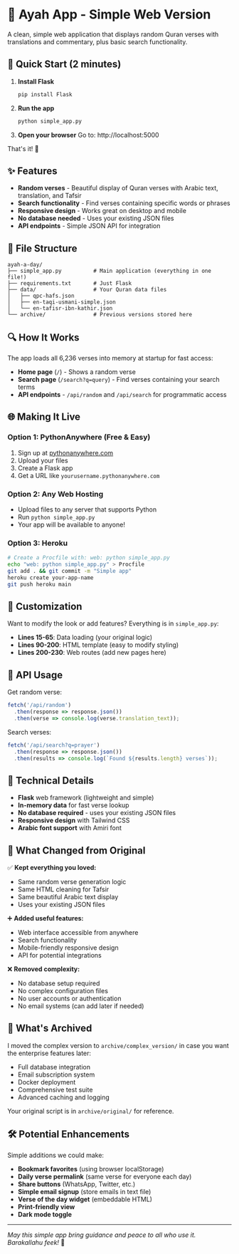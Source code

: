 # 🌙 Ayah App - Simple Web Version

A clean, simple web application that displays random Quran verses with translations and commentary, plus basic search functionality.

## 🚀 Quick Start (2 minutes)

1. **Install Flask**
   ```bash
   pip install Flask
   ```

2. **Run the app**
   ```bash
   python simple_app.py
   ```

3. **Open your browser**
   Go to: http://localhost:5000

That's it! 🎉

## ✨ Features

- **Random verses** - Beautiful display of Quran verses with Arabic text, translation, and Tafsir
- **Search functionality** - Find verses containing specific words or phrases
- **Responsive design** - Works great on desktop and mobile
- **No database needed** - Uses your existing JSON files
- **API endpoints** - Simple JSON API for integration

## 📁 File Structure

```
ayah-a-day/
├── simple_app.py          # Main application (everything in one file!)
├── requirements.txt       # Just Flask
├── data/                  # Your Quran data files
│   ├── qpc-hafs.json
│   ├── en-taqi-usmani-simple.json
│   └── en-tafisr-ibn-kathir.json
└── archive/               # Previous versions stored here
```

## 🔍 How It Works

The app loads all 6,236 verses into memory at startup for fast access:
- **Home page** (`/`) - Shows a random verse
- **Search page** (`/search?q=query`) - Find verses containing your search terms
- **API endpoints** - `/api/random` and `/api/search` for programmatic access

## 🌐 Making It Live

### Option 1: PythonAnywhere (Free & Easy)
1. Sign up at [pythonanywhere.com](https://www.pythonanywhere.com)
2. Upload your files
3. Create a Flask app
4. Get a URL like `yourusername.pythonanywhere.com`

### Option 2: Any Web Hosting
- Upload files to any server that supports Python
- Run `python simple_app.py` 
- Your app will be available to anyone!

### Option 3: Heroku
```bash
# Create a Procfile with: web: python simple_app.py
echo "web: python simple_app.py" > Procfile
git add . && git commit -m "Simple app"
heroku create your-app-name
git push heroku main
```

## 🎨 Customization

Want to modify the look or add features? Everything is in `simple_app.py`:

- **Lines 15-65**: Data loading (your original logic)
- **Lines 90-200**: HTML template (easy to modify styling)
- **Lines 200-230**: Web routes (add new pages here)

## 📱 API Usage

Get random verse:
```javascript
fetch('/api/random')
  .then(response => response.json())
  .then(verse => console.log(verse.translation_text));
```

Search verses:
```javascript
fetch('/api/search?q=prayer')
  .then(response => response.json())
  .then(results => console.log(`Found ${results.length} verses`));
```

## 🔧 Technical Details

- **Flask** web framework (lightweight and simple)
- **In-memory data** for fast verse lookup
- **No database required** - uses your existing JSON files
- **Responsive design** with Tailwind CSS
- **Arabic font support** with Amiri font

## 📝 What Changed from Original

✅ **Kept everything you loved:**
- Same random verse generation logic
- Same HTML cleaning for Tafsir
- Same beautiful Arabic text display
- Uses your existing JSON files

➕ **Added useful features:**
- Web interface accessible from anywhere
- Search functionality
- Mobile-friendly responsive design
- API for potential integrations

❌ **Removed complexity:**
- No database setup required
- No complex configuration files
- No user accounts or authentication
- No email systems (can add later if needed)

## 🤝 What's Archived

I moved the complex version to `archive/complex_version/` in case you want the enterprise features later:
- Full database integration
- Email subscription system
- Docker deployment
- Comprehensive test suite
- Advanced caching and logging

Your original script is in `archive/original/` for reference.

## 🛠 Potential Enhancements

Simple additions we could make:
- **Bookmark favorites** (using browser localStorage)
- **Daily verse permalink** (same verse for everyone each day)
- **Share buttons** (WhatsApp, Twitter, etc.)
- **Simple email signup** (store emails in text file)
- **Verse of the day widget** (embeddable HTML)
- **Print-friendly view**
- **Dark mode toggle**

---

*May this simple app bring guidance and peace to all who use it. Barakallahu feek!* 🤲